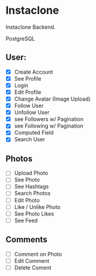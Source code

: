 # Instaclone

Instaclone Backend.

PostgreSQL

## User:

-[x]  Create Account
-[x]  See Profile
-[x]  Login
-[x]  Edit Profile
-[x]  Change Avatar (Image Upload)
-[x]  Follow User
-[x]  Unfollow User
-[x]  see Followers w/ Pagination
-[x]  see Following w/ Pagination
-[x]  Computed Field
-[x]  Search User

## Photos

-[ ]  Upload Photo
-[ ]  See Photo 
-[ ]  See Hashtags
-[ ]  Search Photos
-[ ]  Edit Photo
-[ ]  Like / Unlike Photo
-[ ]  See Photo Likes
-[ ]  See Feed

## Comments

-[ ]  Comment on Photo
-[ ]  Edit Comment
-[ ]  Delete Coment